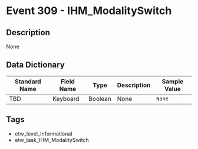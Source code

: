 # Event 309 - IHM_ModalitySwitch

## Description
None

## Data Dictionary
|Standard Name|Field Name|Type|Description|Sample Value|
|---|---|---|---|---|
|TBD|Keyboard|Boolean|None|`None`|

## Tags
* etw_level_Informational
* etw_task_IHM_ModalitySwitch